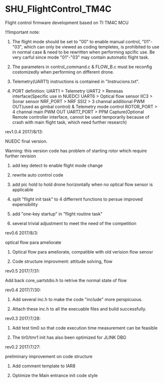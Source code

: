 # SHU_FlightControl_TM4C
Flight control firmware development based on TI TM4C MCU


!!!Important note:

1. The flight mode should be set to "00" to enable manual control, "01"-"03", which can only be viewed as coding templetes, is prohibited to use in normal case & need to be rewritten when performing spcific use. Be very carful since mode "01"-"03" may contain automatic flight task.

2. The parameters in control_command.c & FLOW_B.c must be reconfig costomizedly when performing on different drone.

3. Telemetry(UART1) instructions is contained in "Instrucions.txt".

4. PORT definition:
UART1 > Telemetry
UART2 > Renesas interface(Specific use in NUEDC)
UART6 > Optical flow sensor
IIC3 > Sonar sensor
NRF_PORT > NRF
SSI2 > 3 channal additional PWM OUT(used as gimbal control) & Telemetry mode control
ROTOR_PORT > 4 channal main PWM OUT
UART7_PORT > PPM Capture(Optional Remote controller interface, cannot be used temporarily because of crash with main flight task, which need further research)


rev1.0.4 2017/8/13:

NUEDC final version. 

Warning: this version code has problem of starting rotor which require further revision

1. add key detect to enable flight mode change

2. rewrite auto control code

3. add pic hold to hold drone horizontally when no optical flow sensor is applicable

4. split "flight init task" to 4 differrent functions to persue improved expensibility

5. add "one-key startup" in "flight routine task"

6. several trivial adjustment to meet the need of the competition


rev0.6 2017/8/3:

optical flow para ameliorate

1. Optical flow para ameliorate, compatible with old verision flow senosr

2. Code structure improvment: attitude solving, flow

rev0.5 2017/7/31:

Add back core_uartstdio.h to retrive the normal state of flow

rev0.4 2017/7/30:

1. Add several inc.h to make the code "include" more perspicuous.

2. Attach these inc.h to all the execuable files and bulid successfully.

rev0.3 2017/7/28:

1. Add test tim0 so that code execution time measurement can be feasible

2. The tir0/tmr1 init has also been optimized for JLINK DBG

rev0.2 2017/7/27:

preliminary improvement on code structure

1. Add comment template to IAR8

2. Optimize the Main entrance init code style

